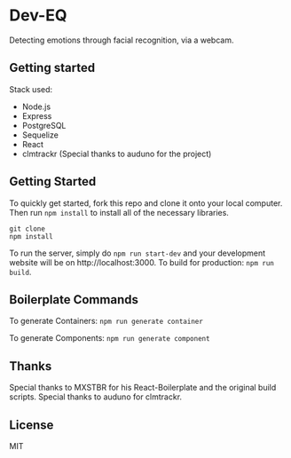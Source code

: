 # Dev-EQ

Detecting emotions through facial recognition, via a webcam.


## Getting started

Stack used:
- Node.js
- Express
- PostgreSQL
- Sequelize
- React
- clmtrackr (Special thanks to auduno for the project)


## Getting Started
To quickly get started, fork this repo and clone it onto your local computer. Then run `npm install` to install all of the necessary libraries.
```
git clone
npm install
```

To run the server, simply do `npm run start-dev` and your development website will be on http://localhost:3000.
To build for production: `npm run build`.

## Boilerplate Commands
To generate Containers:
`npm run generate container`

To generate Components:
`npm run generate component`

## Thanks
Special thanks to MXSTBR for his React-Boilerplate and the original build scripts.
Special thanks to auduno for clmtrackr.

## License
MIT
